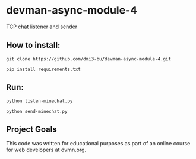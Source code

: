 # devman-async-module-4

TCP chat listener and sender

## How to install:
`git clone https://github.com/dmi3-bu/devman-async-module-4.git`

`pip install requirements.txt`

## Run:
`python listen-minechat.py`

`python send-minechat.py`

## Project Goals
This code was written for educational purposes as part of an online course for web developers at dvmn.org.